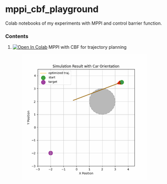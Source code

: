 # mppi_cbf_playground
Colab notebooks of my experiments with MPPI and control barrier function.

### Contents
1. [![Open In Colab](https://colab.research.google.com/assets/colab-badge.svg)](https://colab.research.google.com/github/shaoanlu/mppi_cbf_playground/blob/main/bicycle_mppi_cbf_shielding.ipynb) MPPI with CBF for trajectory planning
<p align="center">
  <img src="mppi_anim.gif" width=400>
</p>
